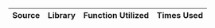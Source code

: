 | Source | Library | Function Utilized | Times Used |
|--------|---------|-------------------|------------|